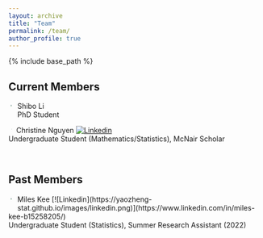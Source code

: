 ```yaml
---
layout: archive
title: "Team"
permalink: /team/
author_profile: true
---
```


{% include base_path %}

## Current Members

<img src="https://yaozheng-stat.github.io/images/profile.png" align="left" style="zoom:20%;padding: 30px 50px 50px 20px;" /> 
Shibo Li<br>
PhD Student

<br clear="left">

<img src="https://yaozheng-stat.github.io/images/profile_Christine.jpg" align="left" style="zoom:11.11%;padding: 50px 70px 50px 50px;" /> Christine Nguyen [![Linkedin](https://yaozheng-stat.github.io/images/linkedin.png)](https://www.linkedin.com/in/christinenguyen0721/) <br>
Undergraduate Student (Mathematics/Statistics), McNair Scholar 

<br clear="left">

## Past Members

<img src="https://yaozheng-stat.github.io/images/profile_Miles.png"  align="left"  style="zoom:20%;padding: 30px 50px 50px 20px;" /> 
Miles Kee [![Linkedin](https://yaozheng-stat.github.io/images/linkedin.png)](https://www.linkedin.com/in/miles-kee-b15258205/) <br>
Undergraduate Student (Statistics), Summer Research Assistant (2022)

